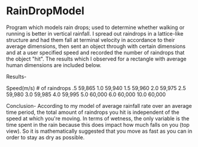 # RainDropModel
Program which models rain drops; used to determine whether walking or running is better in vertical rainfall.
I spread out raindrops in a lattice-like structure and had them fall at terminal velocity in accordance to their average 
dimensions, then sent an object through with certain dimensions and at a user specified speed and recorded the number of
raindrops that the object "hit". The results which I observed for a rectangle with average human dimensions are included below.

Results-
  
   Speed(m/s)      # of raindrops
    .5                  59,865
    1.0                 59,940
    1.5                 59,960
    2.0                 59,975
    2.5                 59,980
    3.0                 59,985
    4.0                 59,995
    5.0                 60,000
    6.0                 60,000
   10.0                 60,000

Conclusion-
According to my model of average rainfall rate over an average time period, the total amount of raindrops you hit is
independent of the speed at which you're moving. In terms of wetness, the only variable is the time spent in the rain because this does impact how much falls on you (top view). So it is mathematically suggested that you move as fast as you can in order to stay as dry as possible.



